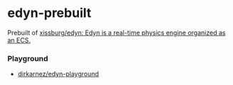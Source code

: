 edyn-prebuilt
=============
Prebuilt of [xissburg/edyn: Edyn is a real-time physics engine organized as an ECS.](https://github.com/xissburg/edyn)

### Playground
- [dirkarnez/edyn-playground](https://github.com/dirkarnez/edyn-playground)
